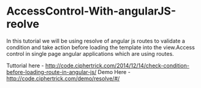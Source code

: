AccessControl-With-angularJS-reolve
===================================

In this tutorial we will be using resolve of angular js routes to validate a condition and take action before loading the template into the view.Access control in single page angular applications which are using routes.

Tuttorial here - http://code.ciphertrick.com/2014/12/14/check-condition-before-loading-route-in-angular-js/
Demo Here - http://code.ciphertrick.com/demo/resolve/#/
